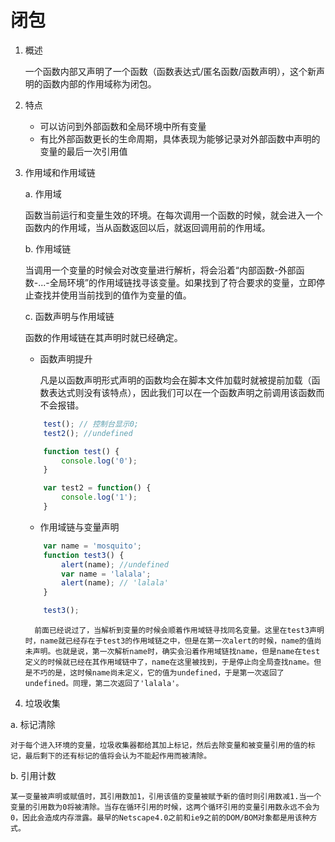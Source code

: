 # 闭包

1. 概述

	一个函数内部又声明了一个函数（函数表达式/匿名函数/函数声明），这个新声明的函数内部的作用域称为闭包。
2. 特点
   - 可以访问到外部函数和全局环境中所有变量
   - 有比外部函数更长的生命周期，具体表现为能够记录对外部函数中声明的变量的最后一次引用值
3. 作用域和作用域链

   a. 作用域

   	  函数当前运行和变量生效的环境。在每次调用一个函数的时候，就会进入一个函数内的作用域，当从函数返回以后，就返回调用前的作用域。
   
   b. 作用域链

   	  当调用一个变量的时候会对改变量进行解析，将会沿着“内部函数-外部函数-...-全局环境”的作用域链找寻该变量。如果找到了符合要求的变量，立即停止查找并使用当前找到的值作为变量的值。
   
   c. 函数声明与作用域链

      函数的作用域链在其声明时就已经确定。
    	

	 * 函数声明提升

	 	 凡是以函数声明形式声明的函数均会在脚本文件加载时就被提前加载（函数表达式则没有该特点），因此我们可以在一个函数声明之前调用该函数而不会报错。
     ```javascript
	 	 test(); // 控制台显示0;
	 	 test2(); //undefined

	 	 function test() {
	 	 	 console.log('0');
	 	 }

	 	 var test2 = function() {
	 		 console.log('1');
	 	 }
     ```

	 * 作用域链与变量声明
     ```javascript
	 	 var name = 'mosquito';
	 	 function test3() {
	 		 alert(name); //undefined
	 		 var name = 'lalala';
	 	 	 alert(name); // 'lalala'
	 	 }

	 	 test3();
     ```

	 	 前面已经说过了，当解析到变量的时候会顺着作用域链寻找同名变量。这里在test3声明时，name就已经存在于test3的作用域链之中，但是在第一次alert的时候，name的值尚未声明。也就是说，第一次解析name时，确实会沿着作用域链找name，但是name在test定义的时候就已经在其作用域链中了，name在这里被找到，于是停止向全局查找name。但是不巧的是，这时候name尚未定义，它的值为undefined，于是第一次返回了undefined。同理，第二次返回了'lalala'。


4. 垃圾收集

  a. 标记清除
  
    对于每个进入环境的变量，垃圾收集器都给其加上标记，然后去除变量和被变量引用的值的标记，最后剩下的还有标记的值将会认为不能起作用而被清除。
  
  b. 引用计数
  
    某一变量被声明或赋值时，其引用数加1，引用该值的变量被赋予新的值时则引用数减1.当一个变量的引用数为0将被清除。当存在循环引用的时候，这两个循环引用的变量引用数永远不会为0，因此会造成内存泄露。最早的Netscape4.0之前和ie9之前的DOM/BOM对象都是用该种方式。
